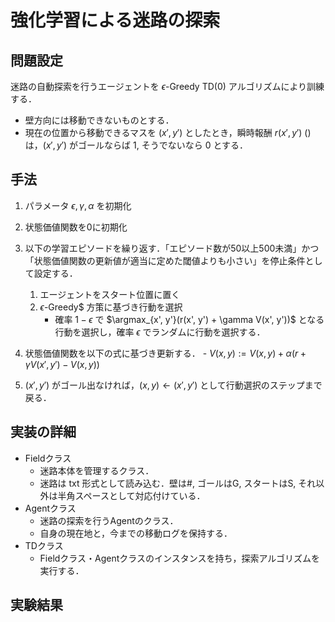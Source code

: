 # 強化学習による迷路の探索

## 問題設定

迷路の自動探索を行うエージェントを $\epsilon$-Greedy TD(0) アルゴリズムにより訓練する．

- 壁方向には移動できないものとする．
- 現在の位置から移動できるマスを $(x', y')$ としたとき，瞬時報酬 $r(x', y')$ () は，$(x', y')$ がゴールならば 1, そうでないなら 0 とする．

## 手法

1. パラメータ $\epsilon, \gamma, \alpha$ を初期化
2. 状態価値関数を0に初期化
3. 以下の学習エピソードを繰り返す．「エピソード数が50以上500未満」かつ「状態価値関数の更新値が適当に定めた閾値よりも小さい」を停止条件として設定する．
   1. エージェントをスタート位置に置く
   2. $\epsilon$-Greedy$ 方策に基づき行動を選択
        - 確率 $1-\epsilon$ で $\argmax_{x', y'}(r(x', y') + \gamma V(x', y'))$ となる行動を選択し，確率 $\epsilon$ でランダムに行動を選択する．

3. 状態価値関数を以下の式に基づき更新する．
        - $V(x, y) := V(x, y) + \alpha(r + \gamma V(x', y') - V(x, y))$
4. $(x', y')$ がゴール出なければ，$(x, y) \leftarrow (x', y')$ として行動選択のステップまで戻る．

## 実装の詳細

- Fieldクラス
  - 迷路本体を管理するクラス．
  - 迷路は txt 形式として読み込む．壁は#, ゴールはG, スタートはS, それ以外は半角スペースとして対応付けている．
- Agentクラス
  - 迷路の探索を行うAgentのクラス．
  - 自身の現在地と，今までの移動ログを保持する．
- TDクラス
  - Fieldクラス・Agentクラスのインスタンスを持ち，探索アルゴリズムを実行する．

## 実験結果

